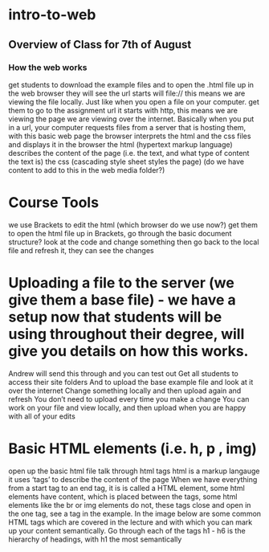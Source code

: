 # intro-to-web

## Overview of Class for 7th of August

### How the web works
get students to download the example files
and to open the .html file up in the web browser
they will see the url starts will file:// this means we are viewing the file locally. Just like when you open a file on your computer.
get them to go to the assignment url it starts with http, this means we are viewing the page we are viewing over the internet. Basically when you put in a url, your computer requests files from a server that is hosting them, with this basic web page the browser interprets the html and the css files and displays it in the browser
the html (hypertext markup language) describes the content of the page (i.e. the text, and what type of content the text is)
the css (cascading style sheet styles the page)
(do we have content to add to this in the web media folder?)

# Course Tools
we use Brackets to edit the html
(which browser do we use now?)
get them to open the html file up in Brackets, 
go through the basic document structure?
look at the code and change something
then go back to the local file and refresh it, they can see the changes

# Uploading a file to the server (we give them a base file) - we have a setup now that students will be using throughout their degree, will give you details on how this works.
Andrew will send this through and you can test out
Get all students to access their site folders
And to upload the base example file and look at it over the internet 
Change something locally and then upload again and refresh
You don’t need to upload every time you make a change
You can work on your file and view locally, and then upload when you are happy with all of your edits

# Basic HTML elements (i.e. h, p , img)
open up the basic html file 
talk through html tags
html is a markup langauge
it uses ‘tags’ to describe the content of the page
When we have everything from a start tag to an end tag, it is is called a HTML element, some html elements have content, which is placed between the tags, some html elements like the br or img elements do not, these tags close and open in the one tag, see a tag in the example. In the image below are some common HTML tags which are covered in the lecture and with which you can mark up your content semantically.
Go through each of the tags h1 - h6 is the hierarchy of headings, with h1 the most semantically 
